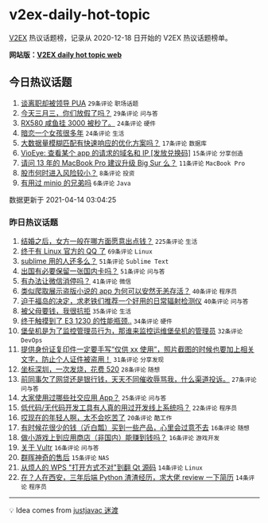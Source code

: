 # v2ex-daily-hot-topic

[V2EX](https://www.v2ex.com/) 热议话题榜，记录从 2020-12-18 日开始的 V2EX 热议话题榜单。

**网站版：[V2EX daily hot topic web](https://boojack.github.io/v2ex-daily-hot-topic-web/)**

## 今日热议话题

<!-- TODAY BEGIN -->

1. [谈离职却被领导 PUA](https://www.v2ex.com/t/770492) `29条评论` `职场话题`
1. [今天三月三，你们放假了吗？](https://www.v2ex.com/t/770481) `29条评论` `问与答`
1. [RX580 咸鱼挂 3000 被秒了。](https://www.v2ex.com/t/770488) `24条评论` `硬件`
1. [暗恋一个女孩很多年](https://www.v2ex.com/t/770478) `24条评论` `生活`
1. [大数据量模糊匹配有快速响应的优化方案吗？](https://www.v2ex.com/t/770500) `17条评论` `数据库`
1. [VioEye: 查看某个 app 的请求的域名和 IP [发放兑换码]](https://www.v2ex.com/t/770502) `15条评论` `分享创造`
1. [请问 13 年的 MacBook Pro 建议升级 Big Sur 么？](https://www.v2ex.com/t/770494) `11条评论` `MacBook Pro`
1. [股市何时进入风险较小？](https://www.v2ex.com/t/770497) `8条评论` `投资`
1. [有用过 minio 的兄弟吗](https://www.v2ex.com/t/770504) `6条评论` `Java`

数据更新于 2021-04-14 03:04:25

<!-- TODAY END -->

### 昨日热议话题

<!-- YESTERDAY BEGIN -->

1. [结婚之后，女方一般在哪方面愿意出点钱？](https://www.v2ex.com/t/770300) `225条评论` `生活`
1. [终于有 Linux 官方的 QQ 了](https://www.v2ex.com/t/770249) `69条评论` `Linux`
1. [sublime 用的人还多么？](https://www.v2ex.com/t/770310) `51条评论` `Sublime Text`
1. [出国有必要保留一张国内卡吗？](https://www.v2ex.com/t/770241) `51条评论` `问与答`
1. [有办法让微信消停吗？](https://www.v2ex.com/t/770239) `41条评论` `微信`
1. [类似爬取展示盗版小说的 app 为何可以安然无恙存活？](https://www.v2ex.com/t/770278) `40条评论` `程序员`
1. [迫于福岛的决定，求老铁们推荐一个好用的日常辐射检测仪](https://www.v2ex.com/t/770282) `40条评论` `问与答`
1. [被父母要钱，我很抗拒](https://www.v2ex.com/t/770450) `35条评论` `生活`
1. [终于触摸到了 E3 1230 的性能瓶颈..](https://www.v2ex.com/t/770272) `34条评论` `硬件`
1. [堡垒机是为了监控管理员行为，那谁来监控运维堡垒机的管理员](https://www.v2ex.com/t/770369) `32条评论` `DevOps`
1. [提供身份证复印件一定要手写“仅供 xx 使用”，照片截图的时候也要加上相关文字，防止个人证件被盗用！](https://www.v2ex.com/t/770358) `31条评论` `分享发现`
1. [坐标深圳，一次发烧，花费 520](https://www.v2ex.com/t/770419) `28条评论` `随想`
1. [前同事欠了网贷还是银行钱，天天不同催收辱骂我，什么渠道投诉。](https://www.v2ex.com/t/770409) `27条评论` `问与答`
1. [大家使用过哪些社交应用 App？](https://www.v2ex.com/t/770240) `25条评论` `问与答`
1. [低代码/无代码开发工具有人真的用过开发线上系统吗？](https://www.v2ex.com/t/770414) `22条评论` `程序员`
1. [哎现在的年轻人啊，太不会吃苦了](https://www.v2ex.com/t/770253) `20条评论` `酷工作`
1. [有时候花很少的钱（近白瓢）买到一些产品，心里会过意不去](https://www.v2ex.com/t/770401) `16条评论` `随想`
1. [做小游戏上到应用商店（非国内）能赚到钱吗？](https://www.v2ex.com/t/770266) `16条评论` `游戏开发`
1. [关于 Vultr](https://www.v2ex.com/t/770252) `16条评论` `问与答`
1. [群晖神奇的售后](https://www.v2ex.com/t/770244) `15条评论` `NAS`
1. [从烦人的 WPS "打开方式不对"到翻 Qt 源码](https://www.v2ex.com/t/770436) `14条评论` `Linux`
1. [在？人在西安，三年后端 Python 渣渣经历，求大佬 review 一下简历](https://www.v2ex.com/t/770341) `14条评论` `程序员`

<!-- YESTERDAY END -->

---

💡 Idea comes from [justjavac 迷渡](https://github.com/justjavac/)
